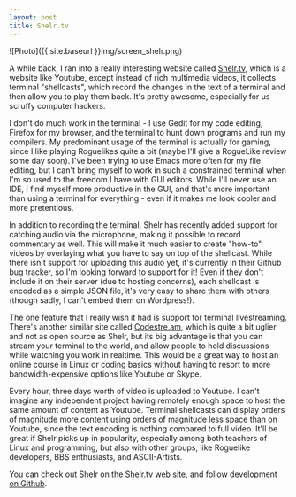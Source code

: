 ```yaml
---
layout: post
title: Shelr.tv
---
```


![Photo]({{ site.baseurl }}img/screen_shelr.png)

A while back, I ran into a really interesting website called <a href="http://shelr.tv">Shelr.tv</a>, which is a website like Youtube, except instead of rich multimedia videos, it collects terminal "shellcasts", which record the changes in the text of a terminal and then allow you to play them back. It's pretty awesome, especially for us scruffy computer hackers.

I don't do much work in the terminal - I use Gedit for my code editing, Firefox for my browser, and the terminal to hunt down programs and run my compilers. My predominant usage of the terminal is actually for gaming, since I like playing Roguelikes quite a bit (maybe I'll give a RogueLike review some day soon). I've been trying to use Emacs more often for my file editing, but I can't bring myself to work in such a constrained terminal when I'm so used to the freedom I have with GUI editors. While I'll never use an IDE, I find myself more productive in the GUI, and that's more important than using a terminal for everything - even if it makes me look cooler and more pretentious.

In addition to recording the terminal,  Shelr has recently added support for catching audio via the microphone, making it possible to record commentary as well. This will make it much easier to create "how-to" videos by overlaying what you have to say on top of the shellcast. While there isn't support for uploading this audio yet, it's currently in their Github bug tracker, so I'm looking forward to support for it! Even if they don't include it on their server (due to hosting concerns), each shellcast is encoded as a simple JSON file, it's very easy to share them with others (though sadly, I can't embed them on Wordpress!).

The one feature that I really wish it had is support for terminal livestreaming. There's another similar site called <a href="http://codestre.am">Codestre.am</a>, which is quite a bit uglier and not as open source as Shelr, but its big advantage is that you can stream your terminal to the world, and allow people to hold discussions while watching you work in realtime. This would be a great way to host an online course in Linux or coding basics without having to resort to more bandwidth-expensive options like Youtube or Skype.

Every hour, three days worth of video is uploaded to Youtube. I can't imagine any independent project having remotely enough space to host the same amount of content as Youtube. Terminal shellcasts can display orders of magnitude more content using orders of magnitude less space than on Youtube, since the text encoding is nothing compared to full video. It'll be great if Shelr picks up in popularity, especially among both teachers of Linux and programming, but also with other groups, like Roguelike developers, BBS enthusiasts, and ASCII-Artists.

You can check out Shelr on the <a href="http://shelr.tv">Shelr.tv web site</a>, and follow development <a href="https://github.com/shelr">on Github</a>.


